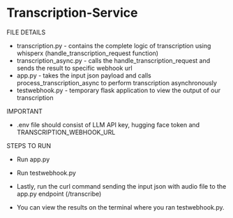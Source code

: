 # Transcription-Service

FILE DETAILS
- transcription.py - contains the complete logic of transcription using whisperx (handle_transcription_request function)
- transcription_async.py - calls the handle_transcription_request and sends the result to specific webhook url
- app.py - takes the input json payload and calls process_transcription_async to perform transcription asynchronously
- testwebhook.py - temporary flask application to view the output of our transcription


IMPORTANT
- .env file should consist of LLM API key, hugging face token and TRANSCRIPTION_WEBHOOK_URL

STEPS TO RUN
- Run app.py
- Run testwebhook.py
- Lastly, run the curl command sending the input json with audio file to the app.py endpoint (/transcribe)

- You can view the results on the terminal where you ran testwebhook.py.
